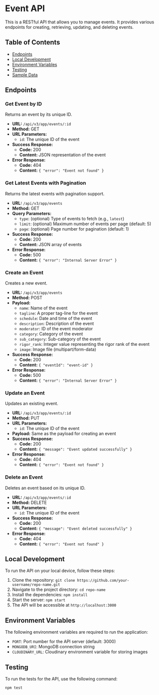 # Event API

This is a RESTful API that allows you to manage events. It provides various endpoints for creating, retrieving, updating, and deleting events.

## Table of Contents

- [Endpoints](#endpoints)
- [Local Development](#local-development)
- [Environment Variables](#environment-variables)
- [Testing](#testing)
- [Sample Data](#sample-data)

## Endpoints

### Get Event by ID

Returns an event by its unique ID.

- **URL:** `/api/v3/app/events/:id`
- **Method:** GET
- **URL Parameters:**
  - `id`: The unique ID of the event
- **Success Response:**
  - **Code:** 200
  - **Content:** JSON representation of the event
- **Error Response:**
  - **Code:** 404
  - **Content:** `{ "error": "Event not found" }`

### Get Latest Events with Pagination

Returns the latest events with pagination support.

- **URL:** `/api/v3/app/events`
- **Method:** GET
- **Query Parameters:**
  - `type`: (optional) Type of events to fetch (e.g., `latest`)
  - `limit`: (optional) Maximum number of events per page (default: 5)
  - `page`: (optional) Page number for pagination (default: 1)
- **Success Response:**
  - **Code:** 200
  - **Content:** JSON array of events
- **Error Response:**
  - **Code:** 500
  - **Content:** `{ "error": "Internal Server Error" }`

### Create an Event

Creates a new event.

- **URL:** `/api/v3/app/events`
- **Method:** POST
- **Payload:**
  - `name`: Name of the event
  - `tagline`: A proper tag-line for the event
  - `schedule`: Date and time of the event
  - `description`: Description of the event
  - `moderator`: ID of the event moderator
  - `category`: Category of the event
  - `sub_category`: Sub-category of the event
  - `rigor_rank`: Integer value representing the rigor rank of the event
  - `image`: Image file (multipart/form-data)
- **Success Response:**
  - **Code:** 200
  - **Content:** `{ "eventId": "event-id" }`
- **Error Response:**
  - **Code:** 500
  - **Content:** `{ "error": "Internal Server Error" }`

### Update an Event

Updates an existing event.

- **URL:** `/api/v3/app/events/:id`
- **Method:** PUT
- **URL Parameters:**
  - `id`: The unique ID of the event
- **Payload:** Same as the payload for creating an event
- **Success Response:**
  - **Code:** 200
  - **Content:** `{ "message": "Event updated successfully" }`
- **Error Response:**
  - **Code:** 404
  - **Content:** `{ "error": "Event not found" }`

### Delete an Event

Deletes an event based on its unique ID.

- **URL:** `/api/v3/app/events/:id`
- **Method:** DELETE
- **URL Parameters:**
  - `id`: The unique ID of the event
- **Success Response:**
  - **Code:** 200
  - **Content:** `{ "message": "Event deleted successfully" }`
- **Error Response:**
  - **Code:** 404
  - **Content:** `{ "error": "Event not found" }`

## Local Development

To run the API on your local device, follow these steps:

1. Clone the repository: `git clone https://github.com/your-username/repo-name.git`
2. Navigate to the project directory: `cd repo-name`
3. Install the dependencies: `npm install`
4. Start the server: `npm start`
5. The API will be accessible at `http://localhost:3000`

## Environment Variables

The following environment variables are required to run the application:

- `PORT`: Port number for the API server (default: 3000)
- `MONGODB_URI`: MongoDB connection string
- `CLOUDINARY_URL`: Cloudinary environment variable for storing images

## Testing

To run the tests for the API, use the following command:

```bash
npm test

